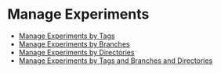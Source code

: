 # Manage Experiments

- [Manage Experiments by Tags](/doc/user-guide/experiments/tags)
- [Manage Experiments by Branches](/doc/user-guide/experiments/branches)
- [Manage Experiments by Directories](/doc/user-guide/experiments/dirs)
- [Manage Experiments by Tags and Branches and Directories](/doc/user-guide/experiments/mixed)
